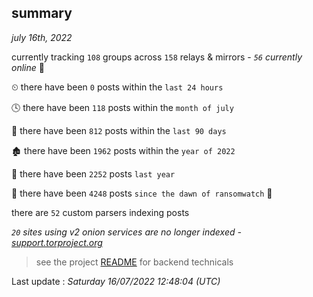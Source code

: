 
## summary
_july 16th, 2022_

currently tracking `108` groups across `158` relays & mirrors - _`56` currently online_ 📡

⏲ there have been `0` posts within the `last 24 hours`

🕓 there have been `118` posts within the `month of july`

📅 there have been `812` posts within the `last 90 days`

🏚 there have been `1962` posts within the `year of 2022`

🚀 there have been `2252` posts `last year`

🦕 there have been `4248` posts `since the dawn of ransomwatch` 🐣

there are `52` custom parsers indexing posts

_`20` sites using v2 onion services are no longer indexed - [support.torproject.org](https://support.torproject.org/onionservices/v2-deprecation/)_

> see the project [README](https://github.com/jmousqueton/ransomwatch#readme) for backend technicals



Last update : _Saturday 16/07/2022 12:48:04 (UTC)_

